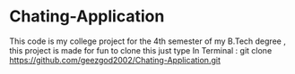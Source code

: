 # Chating-Application
This code is my college project for the 4th semester of my B.Tech degree , this project is made for fun to clone this just type 
In Terminal :
git clone https://github.com/geezgod2002/Chating-Application.git 
